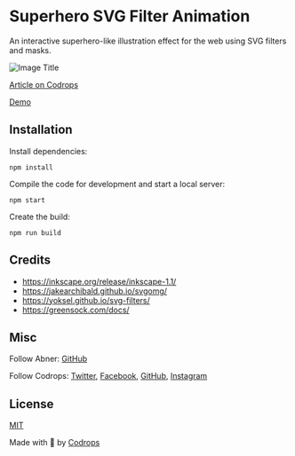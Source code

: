 # Superhero SVG Filter Animation

An interactive superhero-like illustration effect for the web using SVG filters and masks.

![Image Title](https://tympanus.net/codrops/wp-content/uploads/2021/08/mystique.jpg)

[Article on Codrops](https://tympanus.net/codrops/?p=55944)

[Demo](http://tympanus.net/Tutorials/Mystique/)


## Installation

Install dependencies:

```
npm install
```

Compile the code for development and start a local server:

```
npm start
```

Create the build:

```
npm run build
```

## Credits

- https://inkscape.org/release/inkscape-1.1/
- https://jakearchibald.github.io/svgomg/
- https://yoksel.github.io/svg-filters/
- https://greensock.com/docs/

## Misc

Follow Abner: [GitHub](https://github.com/abnersn) 

Follow Codrops: [Twitter](http://www.twitter.com/codrops), [Facebook](http://www.facebook.com/codrops), [GitHub](https://github.com/codrops), [Instagram](https://www.instagram.com/codropsss/)

## License
[MIT](LICENSE)

Made with :blue_heart:  by [Codrops](http://www.codrops.com)
